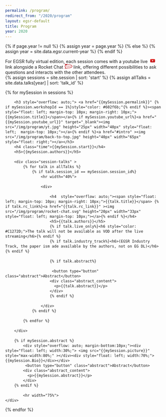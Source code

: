```yaml
---
permalink: /program/
redirect_from: "/2020/program"
layout: egsr-default
title: Program
year: 2020
---
```


{% if page.year != null %}
	{% assign year = page.year %}
{% else %}
	{% assign year = site.data.egsr.current-year %}
{% endif %}

<meta charset='utf-8' />

<link href='../scripts/fullCalendar/packages/core/main.css' rel='stylesheet' />
<link href='../scripts/fullCalendar/packages/daygrid/main.css' rel='stylesheet' />
<link href='../scripts/fullCalendar/packages/timegrid/main.css' rel='stylesheet' />

<script src='../scripts/fullCalendar/packages/core/main.js'></script>
<script src='../scripts/fullCalendar/packages/daygrid/main.js'></script>
<script src='../scripts/fullCalendar/packages/timegrid/main.js'></script>
<script src="../scripts/moment.min.js"></script>
<script src="../scripts/moment-timezone-with-data.min.js"></script>

<div id='intro'>For EGSR fully virtual edition, each session comes with a youtube live <img src="/img/program/yt.jpg" height="15px" width="25px"> link alongside a Rocket Chat <img src="/img/program/rocket-chat.svg" height="15px" width="25px">  link, offering different possibilities to ask questions and interacts with the other attendees.</div>

<script>
	UTCminTime = 12;
	UTCmaxTime = 18;
    var xmlHttp = new XMLHttpRequest();
    xmlHttp.open( "GET", "/calendar-data/", false );
    xmlHttp.send( null );
	
	programStr = '\[' + String(String(xmlHttp.responseText).split("<code>")[1]).split("</code>")[0] + ']';
	jsonProg = JSON.parse(programStr);	
	columnHeadFormat = { weekday: 'long', month: 'numeric', day: 'numeric', omitCommas: true };
	if (window.screen.availWidth < 800)
	{
	    columnHeadFormat = { weekday: 'short', month: 'numeric', day: 'numeric', omitCommas: true };
	}

    document.addEventListener('DOMContentLoaded', function() {
	var calendarEl = document.getElementById('calendar');
	var calendar = new FullCalendar.Calendar(calendarEl, {
	plugins: ["timeGrid"],
	header: false,
	height: 'auto',
	timeZone: 'local',
	events:jsonProg,
	columnHeaderFormat: columnHeadFormat,
	slotLabelFormat: {hour: '2-digit',  minute: '2-digit', omitZeroMinute:false, meridiem: false, hour12: false, timeZoneName:'short'},
    defaultView: 'timeGridFiveDay',
	allDaySlot: false,
    minTime: String(UTCminTime) + ":00:00",
    maxTime: String(UTCmaxTime) + ":00:00",
	slotDuration: "01:00:01",
	nowIndicator:true,
	validRange: {
    start: '2020-06-29',
    end: '2020-07-04'
	},
	views: {
		timeGridFiveDay: {
		    type: 'timeGrid',
		    duration: { days: 5 }
			}
	  }
});
	var time = new Date();
	var timeZoneOffset = Math.floor(time.getTimezoneOffset() / 60);
	localMinTime = Math.max(UTCminTime - timeZoneOffset, 0);
	localMaxTime = Math.min(UTCmaxTime - timeZoneOffset, 24);

	calendar.setOption("minTime", String(localMinTime) + ":00:00");
	calendar.setOption("maxTime", String(localMaxTime) + ":00:00");
	calendar.gotoDate("2020-06-29");

	calendar.render();
  });
</script>

<!--
{% for event in site.events %}
{{event.title}} {{event.event_date}}<br/>
{% endfor %}
-->
<div id="timezone"></div>
<div id="calendar"></div>
<script>
    var timeZoneStr = moment.tz.guess();
	var time = new Date();
	var timeZoneOffset = time.getTimezoneOffset();
	document.getElementById("timezone").innerHTML = "<h3>The program is generated for the timezone: " +timeZoneStr + " (" + moment.tz.zone(timeZoneStr).abbr(timeZoneOffset) + ")</h3>";
</script>


<div id="program" class="row-xs-12">
{% assign sessions = site.session | sort: 'start' %}
{% assign allTalks = site.data.talks[year]  | sort: 'talk_id' %}

{% for mySession in sessions %}
	<div class="session-content" id="{{mySession.session_id}}" >
		
		<h3 style="overflow: auto;"> <a href="{{mySession.permalink}}" {% if mySession.workshopId == 1%}style="color: #602f6b;"{% endif %}><span style="float: left; margin-top: 10px; margin-right: 10px;">{{mySession.title}}</span></a>{% if mySession.youtube_url%}<a href="{{mySession.youtube_url}}" target="_blank"><img src="/img/program/yt.jpg" height="25px" width="40px" style="float: left;  margin-top: 10px;"></a>{% endif %}<a href="#intro" ><img src="/img/program/back-to-top.jpg" height="40px" width="65px" style="float: right;"></a></h3>
		<h4 class="time">{{mySession.start}}</h4>
		<h5>{{mySession.authors}}</h5>

		<div class="session-talks" >
			{% for talk in allTalks %}
				{% if talk.session_id == mySession.session_id%}
					<hr width="40%">

					<div>

						<h4  style="overflow: auto;"><span style="float: left; margin-top: 10px; margin-right: 10px;">{{talk.title}}</span> {% if talk.rc_link%}<a href="{{talk.rc_link}}" ><img src="/img/program/rocket-chat.svg" height="20px" width="33px" style="float: left; margin-top: 10px;"></a>{% endif %}</h4>
						<h5>{{talk.authors}}</h5>
						{% if talk.live_only%}<h6 style="color: #C1272D;">The talk will not be available as VOD after the live streaming</h6>{% endif %}
						{% if talk.industry_track%}<h6>(EGSR Industry Track, the paper ism ade available by the authors, not on EG DL)</h6>{% endif %}

						{% if talk.abstract%}

						 <button type="button" class="abstract">Abstract</button>
						<div class="abstract_content">
						  <p>{{talk.abstract}}</p>
						</div> 
						{% endif %}

					</div>
				{% endif %}
					
			{% endfor %}

		</div>
					
		{% if mySession.abstract %}
			<div style="overflow: auto; margin-bottom:10px;"><div style="float: left; width:30%;"> <img src="{{mySession.picture}}" style="max-width:80%;" ></div><div style="float: left; width:70%;">{{mySession.Bio}}</div></div>
			 <button type="button" class="abstract">Abstract</button>
			<div class="abstract_content">
			  <p>{{mySession.abstract}}</p>
			</div> 
		{% endif %}
			
			<hr width="75%">
	</div>

{% endfor %}




</div>

<script>
	function timeFormat(utcTime){
		var local_date= moment.utc(utcTime).local().format('dddd DD MMMM HH:mm');
		var timeZoneStr = moment.tz.guess();
		var time = new Date();
		var timeZoneOffset = time.getTimezoneOffset();
		return local_date +" " +timeZoneStr + " (" + moment.tz.zone(timeZoneStr).abbr(timeZoneOffset) + ")";
	}
	
	var elements = document.getElementsByClassName("time");

	for(var i=0; i<elements.length; i++) {
		elements[i].innerHTML = timeFormat(elements[i].innerHTML);
	}
</script>

<script>
	var coll = document.getElementsByClassName("abstract");
	var i;

	for (i = 0; i < coll.length; i++) {
	  coll[i].addEventListener("click", function() {
		this.classList.toggle("open_abstract");
		var content = this.nextElementSibling;
		if (content.style.display === "block") {
		  content.style.display = "none";
		} else {
		  content.style.display = "block";
		}
	  });
	}
</script>

	